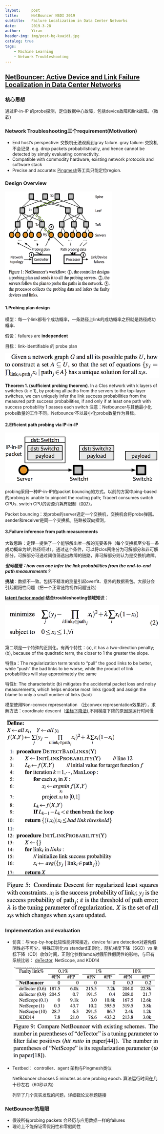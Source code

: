 ```yaml
---
layout:     post
title:      NetBouncer NSDI 2019
subtitle:   Failure Localization in Data Center Networks
date:       2019-3-28
author:     Yiran
header-img: img/post-bg-kuaidi.jpg
catalog: true
tags:
    - Machine Learning
    - Network Troubleshooting
---
```


## [NetBouncer: Active Device and Link Failure Localization in Data Center Networks](https://www.usenix.org/system/files/nsdi19-tan.pdf)

### 核心思想

通过IP-in-IP 的probe探测，定位数据中心故障，包括device故障和link故障。（微软）

### Network Troubleshooting三个requirement(Motivation)

- End host’s perspective: 交换机无法观察到gray failure. gray failure: 交换机不会记录. e.g. drop packets probabilistically, and hence cannot be detected by simply evaluating connectivity.
- Compatible with commodity hardware, existing network protocols and software stack 
- Precise and accurate: [Pingmesh](https://yi-ran.github.io/2019/03/27/Pingmesh-SIGCOMM-2015/)等工具只能定位region.


### Design Overview

<img width="350" height="350" src="/img/post-netbouncer-1.png"/>

#### 1.Probing plan design

   模型：每一个link都有个成功概率，一条路径上link的成功概率之积就是路径成功概率.

   假设：failures are **independent**

   目标：link-identifiable 的 probe plan

   ![](/img/post-netbouncer-3.png)

   **Theorem 1. (sufficient probing theorem)**. In a Clos network with k layers of switches (k ≥ 1), by probing all paths from the servers to the top-layer switches, we can uniquely infer the link success probabilities from the measured path success probabilities, if and only if at least one path with success probability 1 passes each switch
   注意：Netbouncer与其他最小化probe数量的工作不同。Netbouncer不以最小化probe数量作为目标。


#### 2.Efficient path probing via IP-in-IP

   ![](/img/post-netbouncer-2.png)

   probing采用一种IP-in-IP的packet bouncing的方式。以前的方案中ping-based的probing is unable to pinpoint the routing path; Tracert consumes switch CPUs. switch CPU的资源消耗有限制（[007](https://www.usenix.org/system/files/conference/nsdi18/nsdi18-arzani.pdf)）。

   Packet bouncing：发probe的server选定一个交换机，交换机会将probe弹回。sender和receiver是同一个交换机。链路被双向探测。
   

#### 3.Failure inference from path measurements

   大致思路：定理一提供了一个能够解出唯一解的充要条件（每个交换机至少有一条成功概率为1的路径经过）。通过这个条件，可以将clos网络分为可解部分和非可解部分。可解部分可通过阈值筛选出故障的链路，非可解部分则认为是交换机故障。

   ***但问题是：how can one infer the link probabilities from the end-to-end path measurements ?***

   **挑战**：数据不一致。包括不精准的测量引起overfit、意外的数据丢包。大部分会引起假阳性问题（把一个正常链路视作问题链路）

   **[latent factor model](https://www.jianshu.com/p/f10d15ac6a80) 结合troubleshooting领域知识**：

   ![](/img/post-netbouncer-4.png)

   第二项是一个特殊的正则化。有两个特性：(a), it has a two-direction penalty; (b), because of the quadratic term, the closer to 1 the greater the slope. 

   特性a：The regularization term tends to “pull” the good links to be better, while “push” the bad links to be worse, while the product of link probabilities will stay approximately the same

   特性b: The characteristic (b) mitigates the accidental packet loss and noisy measurements, which helps endorse most links (good) and assign the blame to only a small number of links (bad)

   模型使用Non-convex representation （比convex representation效果好），求解方法：coordinate descent（[坐标下降法](https://zhuanlan.zhihu.com/p/52300427)),不用梯度下降的原因是运行时间慢

   ![](/img/post-netbouncer-5.png)

### Implementation and evaluation

- 仿真：与hop-by-hop比较性能非常接近，device failure detection对避免假阴性必不可少，特殊正则化vs standard正则化，随机梯度下降（SGD）vs 坐标下降（CD）收敛时间，正则化参数lamda对假阳性假阴性的影响，与已有系统比较： [deTector](https://www.usenix.org/system/files/conference/atc17/atc17-peng.pdf), NetScope, and KDD14

   ![](/img/post-netbouncer-6.png)

- Testbed： controller、agent 架构与Pingmesh类似

   NetBouncer chooses 5  minutes as one probing epoch. 算法运行时间在几十秒左右（60秒以内）

   列举了几个真实发现的问题，详细戳论文标题链接

### NetBouncer的局限
- 假设所有probing packets 会经历与应用数据一样的failures
- 理论上不能保证零假阳性和零假阴性
